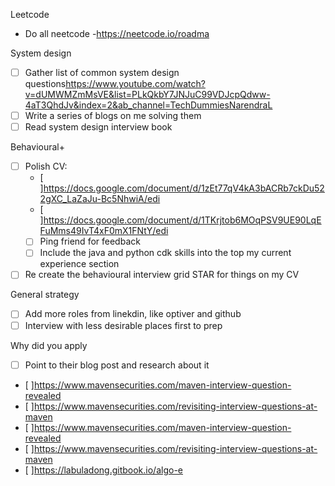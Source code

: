 
Leetcode
- Do all neetcode
-<https://neetcode.io/roadma>

System design
- [ ] Gather list of common system design questions<https://www.youtube.com/watch?v=dUMWMZmMsVE&list=PLkQkbY7JNJuC99VDJcpQdww-4aT3QhdJv&index=2&ab_channel=TechDummiesNarendraL>
- [ ] Write a series of blogs on me solving them
- [ ] Read system design interview book

Behavioural+
- [ ] Polish CV:
	- [ ]<https://docs.google.com/document/d/1zEt77qV4kA3bACRb7ckDu522gXC_LaZaJu-Bc5NhwiA/edi>
	- [ ]<https://docs.google.com/document/d/1TKrjtob6MOqPSV9UE90LqEFuMms49IvT4xF0mX1FNtY/edi>
	- [ ] Ping friend for feedback
	- [ ] Include the java and python cdk skills into the top my current experience section
- [ ] Re create the behavioural interview grid STAR for things on my CV

General strategy
- [ ] Add more roles from linekdin, like optiver and github
- [ ] Interview with less desirable places first to prep

Why did you apply
- [ ] Point to their blog post and research about it
- [ ]<https://www.mavensecurities.com/maven-interview-question-revealed>
- [ ]<https://www.mavensecurities.com/revisiting-interview-questions-at-maven>
- [ ]<https://www.mavensecurities.com/maven-interview-question-revealed>
- [ ]<https://www.mavensecurities.com/revisiting-interview-questions-at-maven>
- [ ]<https://labuladong.gitbook.io/algo-e>

